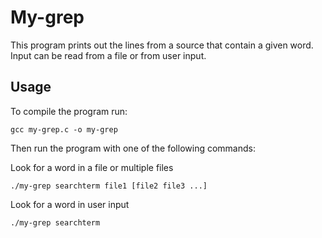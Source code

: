 # My-grep

This program prints out the lines from a source that contain a given word. Input can be read from a file or from user input.

## Usage

To compile the program run:

    gcc my-grep.c -o my-grep

Then run the program with one of the following commands:

Look for a word in a file or multiple files

    ./my-grep searchterm file1 [file2 file3 ...]

Look for a word in user input

    ./my-grep searchterm

